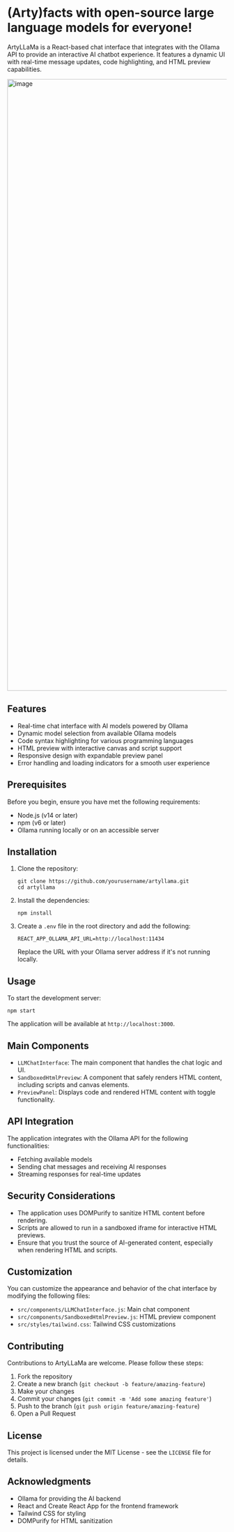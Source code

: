 # (Arty)facts with open-source large language models for everyone!

ArtyLLaMa is a React-based chat interface that integrates with the Ollama API to provide an interactive AI chatbot experience. It features a dynamic UI with real-time message updates, code highlighting, and HTML preview capabilities.

<img width="1403" alt="image" src="https://github.com/user-attachments/assets/4d8b6207-5902-44a1-abcf-0d2ed03b422f">

## Features

- Real-time chat interface with AI models powered by Ollama
- Dynamic model selection from available Ollama models
- Code syntax highlighting for various programming languages
- HTML preview with interactive canvas and script support
- Responsive design with expandable preview panel
- Error handling and loading indicators for a smooth user experience

## Prerequisites

Before you begin, ensure you have met the following requirements:

- Node.js (v14 or later)
- npm (v6 or later)
- Ollama running locally or on an accessible server

## Installation

1. Clone the repository:
   ```
   git clone https://github.com/yourusername/artyllama.git
   cd artyllama
   ```

2. Install the dependencies:
   ```
   npm install
   ```

3. Create a `.env` file in the root directory and add the following:
   ```
   REACT_APP_OLLAMA_API_URL=http://localhost:11434
   ```
   Replace the URL with your Ollama server address if it's not running locally.

## Usage

To start the development server:

```
npm start
```

The application will be available at `http://localhost:3000`.

## Main Components

- `LLMChatInterface`: The main component that handles the chat logic and UI.
- `SandboxedHtmlPreview`: A component that safely renders HTML content, including scripts and canvas elements.
- `PreviewPanel`: Displays code and rendered HTML content with toggle functionality.

## API Integration

The application integrates with the Ollama API for the following functionalities:

- Fetching available models
- Sending chat messages and receiving AI responses
- Streaming responses for real-time updates

## Security Considerations

- The application uses DOMPurify to sanitize HTML content before rendering.
- Scripts are allowed to run in a sandboxed iframe for interactive HTML previews.
- Ensure that you trust the source of AI-generated content, especially when rendering HTML and scripts.

## Customization

You can customize the appearance and behavior of the chat interface by modifying the following files:

- `src/components/LLMChatInterface.js`: Main chat component
- `src/components/SandboxedHtmlPreview.js`: HTML preview component
- `src/styles/tailwind.css`: Tailwind CSS customizations

## Contributing

Contributions to ArtyLLaMa are welcome. Please follow these steps:

1. Fork the repository
2. Create a new branch (`git checkout -b feature/amazing-feature`)
3. Make your changes
4. Commit your changes (`git commit -m 'Add some amazing feature'`)
5. Push to the branch (`git push origin feature/amazing-feature`)
6. Open a Pull Request

## License

This project is licensed under the MIT License - see the `LICENSE` file for details.

## Acknowledgments

- Ollama for providing the AI backend
- React and Create React App for the frontend framework
- Tailwind CSS for styling
- DOMPurify for HTML sanitization
